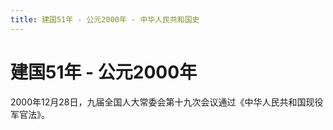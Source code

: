 ```yaml
---
title: 建国51年 - 公元2000年 - 中华人民共和国史
---
```


# 建国51年 - 公元2000年

2000年12月28日，九届全国人大常委会第十九次会议通过《中华人民共和国现役军官法》。